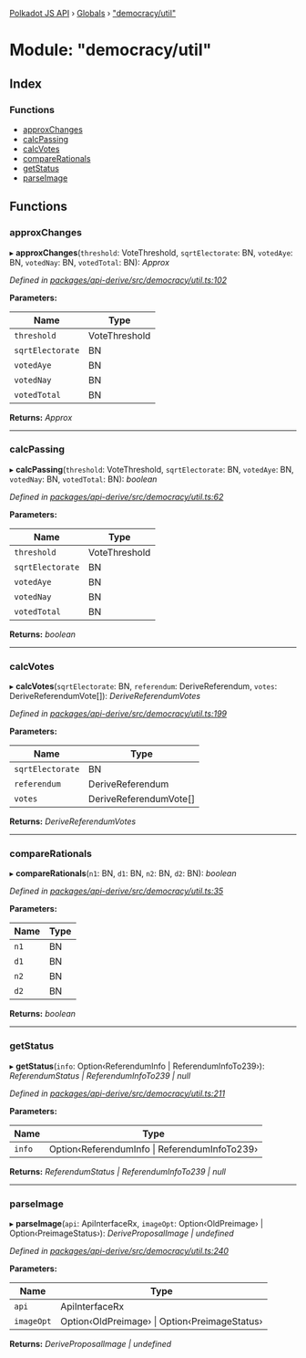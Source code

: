 [Polkadot JS API](../README.md) › [Globals](../globals.md) › ["democracy/util"](_democracy_util_.md)

# Module: "democracy/util"

## Index

### Functions

* [approxChanges](_democracy_util_.md#approxchanges)
* [calcPassing](_democracy_util_.md#calcpassing)
* [calcVotes](_democracy_util_.md#calcvotes)
* [compareRationals](_democracy_util_.md#comparerationals)
* [getStatus](_democracy_util_.md#getstatus)
* [parseImage](_democracy_util_.md#parseimage)

## Functions

###  approxChanges

▸ **approxChanges**(`threshold`: VoteThreshold, `sqrtElectorate`: BN, `votedAye`: BN, `votedNay`: BN, `votedTotal`: BN): *Approx*

*Defined in [packages/api-derive/src/democracy/util.ts:102](https://github.com/polkadot-js/api/blob/a241bd1c38/packages/api-derive/src/democracy/util.ts#L102)*

**Parameters:**

Name | Type |
------ | ------ |
`threshold` | VoteThreshold |
`sqrtElectorate` | BN |
`votedAye` | BN |
`votedNay` | BN |
`votedTotal` | BN |

**Returns:** *Approx*

___

###  calcPassing

▸ **calcPassing**(`threshold`: VoteThreshold, `sqrtElectorate`: BN, `votedAye`: BN, `votedNay`: BN, `votedTotal`: BN): *boolean*

*Defined in [packages/api-derive/src/democracy/util.ts:62](https://github.com/polkadot-js/api/blob/a241bd1c38/packages/api-derive/src/democracy/util.ts#L62)*

**Parameters:**

Name | Type |
------ | ------ |
`threshold` | VoteThreshold |
`sqrtElectorate` | BN |
`votedAye` | BN |
`votedNay` | BN |
`votedTotal` | BN |

**Returns:** *boolean*

___

###  calcVotes

▸ **calcVotes**(`sqrtElectorate`: BN, `referendum`: DeriveReferendum, `votes`: DeriveReferendumVote[]): *DeriveReferendumVotes*

*Defined in [packages/api-derive/src/democracy/util.ts:199](https://github.com/polkadot-js/api/blob/a241bd1c38/packages/api-derive/src/democracy/util.ts#L199)*

**Parameters:**

Name | Type |
------ | ------ |
`sqrtElectorate` | BN |
`referendum` | DeriveReferendum |
`votes` | DeriveReferendumVote[] |

**Returns:** *DeriveReferendumVotes*

___

###  compareRationals

▸ **compareRationals**(`n1`: BN, `d1`: BN, `n2`: BN, `d2`: BN): *boolean*

*Defined in [packages/api-derive/src/democracy/util.ts:35](https://github.com/polkadot-js/api/blob/a241bd1c38/packages/api-derive/src/democracy/util.ts#L35)*

**Parameters:**

Name | Type |
------ | ------ |
`n1` | BN |
`d1` | BN |
`n2` | BN |
`d2` | BN |

**Returns:** *boolean*

___

###  getStatus

▸ **getStatus**(`info`: Option‹ReferendumInfo | ReferendumInfoTo239›): *ReferendumStatus | ReferendumInfoTo239 | null*

*Defined in [packages/api-derive/src/democracy/util.ts:211](https://github.com/polkadot-js/api/blob/a241bd1c38/packages/api-derive/src/democracy/util.ts#L211)*

**Parameters:**

Name | Type |
------ | ------ |
`info` | Option‹ReferendumInfo &#124; ReferendumInfoTo239› |

**Returns:** *ReferendumStatus | ReferendumInfoTo239 | null*

___

###  parseImage

▸ **parseImage**(`api`: ApiInterfaceRx, `imageOpt`: Option‹OldPreimage› | Option‹PreimageStatus›): *DeriveProposalImage | undefined*

*Defined in [packages/api-derive/src/democracy/util.ts:240](https://github.com/polkadot-js/api/blob/a241bd1c38/packages/api-derive/src/democracy/util.ts#L240)*

**Parameters:**

Name | Type |
------ | ------ |
`api` | ApiInterfaceRx |
`imageOpt` | Option‹OldPreimage› &#124; Option‹PreimageStatus› |

**Returns:** *DeriveProposalImage | undefined*
